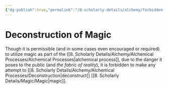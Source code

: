 ```yaml
---
{"dg-publish":true,"permalink":"/8-scholarly-details/alchemy/forbidden-alchemy/deconstruction-of-magic/","noteIcon":""}
---
```


# Deconstruction of Magic

Though it is permissible (and in some cases even encouraged or required) to utilize magic as part of the [[8. Scholarly Details/Alchemy/Alchemical Processes/Alchemical Processes\|alchemical process]], due to the danger it poses to the public (and *the fabric of reality*), it is forbidden to make any attempt to [[8. Scholarly Details/Alchemy/Alchemical Processes/Deconstruction\|deconstruct]] [[8. Scholarly Details/Magic/Magic\|magic]].  